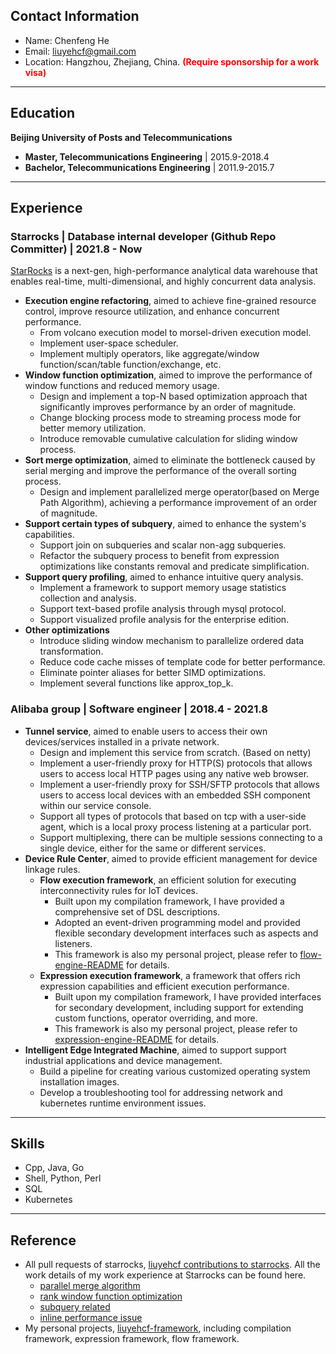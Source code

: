 ## Contact Information

* Name: Chenfeng He
* Email: liuyehcf@gmail.com
* Location: Hangzhou, Zhejiang, China. <span style="color: red;"><b>(Require sponsorship for a work visa)</b></span>

---

## Education

**Beijing University of Posts and Telecommunications**

*  **Master, Telecommunications Engineering** | 2015.9-2018.4
*  **Bachelor, Telecommunications Engineering** | 2011.9-2015.7

---

## Experience

### Starrocks | Database internal developer (Github Repo Committer) | 2021.8 - Now

[StarRocks](https://github.com/StarRocks/starrocks) is a next-gen, high-performance analytical data warehouse that enables real-time, multi-dimensional, and highly concurrent data analysis.

* **Execution engine refactoring**, aimed to achieve fine-grained resource control, improve resource utilization, and enhance concurrent performance.
   * From volcano execution model to morsel-driven execution model.
   * Implement user-space scheduler.
   * Implement multiply operators, like aggregate/window function/scan/table function/exchange, etc.
* **Window function optimization**, aimed to improve the performance of window functions and reduced memory usage.
   * Design and implement a top-N based optimization approach that significantly improves performance by an order of magnitude.
   * Change blocking process mode to streaming process mode for better memory utilization.
   * Introduce removable cumulative calculation for sliding window process.
* **Sort merge optimization**, aimed to eliminate the bottleneck caused by serial merging and improve the performance of the overall sorting process.
   * Design and implement parallelized merge operator(based on Merge Path Algorithm), achieving a performance improvement of an order of magnitude.
* **Support certain types of subquery**, aimed to enhance the system's capabilities.
   * Support join on subqueries and scalar non-agg subqueries.
   * Refactor the subquery process to benefit from expression optimizations like constants removal and predicate simplification.
* **Support query profiling**, aimed to enhance intuitive query analysis.
   * Implement a framework to support memory usage statistics collection and analysis.
   * Support text-based profile analysis through mysql protocol.
   * Support visualized profile analysis for the enterprise edition.
* **Other optimizations**
   * Introduce sliding window mechanism to parallelize ordered data transformation.
   * Reduce code cache misses of template code for better performance.
   * Eliminate pointer aliases for better SIMD optimizations.
   * Implement several functions like approx_top_k.

### Alibaba group | Software engineer | 2018.4 - 2021.8

* **Tunnel service**, aimed to enable users to access their own devices/services installed in a private network.
   * Design and implement this service from scratch. (Based on netty)
   * Implement a user-friendly proxy for HTTP(S) protocols that allows users to access local HTTP pages using any native web browser.
   * Implement a user-friendly proxy for SSH/SFTP protocols that allows users to access local devices with an embedded SSH component within our service console.
   * Support all types of protocols that based on tcp with a user-side agent, which is a local proxy process listening at a particular port.
   * Support multiplexing, there can be multiple sessions connecting to a single device, either for the same or different services.
* **Device Rule Center**, aimed to provide efficient management for device linkage rules.
   * **Flow execution framework**, an efficient solution for executing interconnectivity rules for IoT devices.
      * Built upon my compilation framework, I have provided a comprehensive set of DSL descriptions.
      * Adopted an event-driven programming model and provided flexible secondary development interfaces such as aspects and listeners.
      * This framework is also my personal project, please refer to [flow-engine-README](https://github.com/liuyehcf/liuyehcf-framework/blob/master/flow-engine/README.md) for details.
   * **Expression execution framework**, a framework that offers rich expression capabilities and efficient execution performance.
      * Built upon my compilation framework, I have provided interfaces for secondary development, including support for extending custom functions, operator overriding, and more.
      * This framework is also my personal project, please refer to [expression-engine-README](https://github.com/liuyehcf/liuyehcf-framework/blob/master/expression-engine/README.md) for details.
* **Intelligent Edge Integrated Machine**, aimed to support support industrial applications and device management.
   * Build a pipeline for creating various customized operating system installation images.
   * Develop a troubleshooting tool for addressing network and kubernetes runtime environment issues.

---

## Skills

* Cpp, Java, Go
* Shell, Python, Perl
* SQL
* Kubernetes

---

## Reference

* All pull requests of starrocks, [liuyehcf contributions to starrocks](https://github.com/StarRocks/starrocks/pulls?q=is%3Apr+is%3Aclosed+author%3Aliuyehcf). All the work details of my work experience at Starrocks can be found here.
   * [parallel merge algorithm](https://github.com/StarRocks/starrocks/pulls?q=is%3Apr+is%3Aclosed+author%3Aliuyehcf+parallel+merge)
   * [rank window function optimization](https://github.com/StarRocks/starrocks/pulls?q=is%3Apr+is%3Aclosed+author%3Aliuyehcf+rank+window+function)
   * [subquery related](https://github.com/StarRocks/starrocks/pulls?q=is%3Apr+is%3Aclosed+author%3Aliuyehcf+subquery)
   * [inline performance issue](https://github.com/StarRocks/starrocks/pull/23300)
* My personal projects, [liuyehcf-framework](https://github.com/liuyehcf/liuyehcf-framework/tree/master), including compilation framework, expression framework, flow framework.

